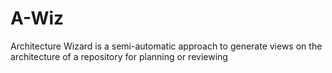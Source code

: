 # A-Wiz
Architecture Wizard is a semi-automatic approach to generate views on the architecture of a repository for planning or reviewing
